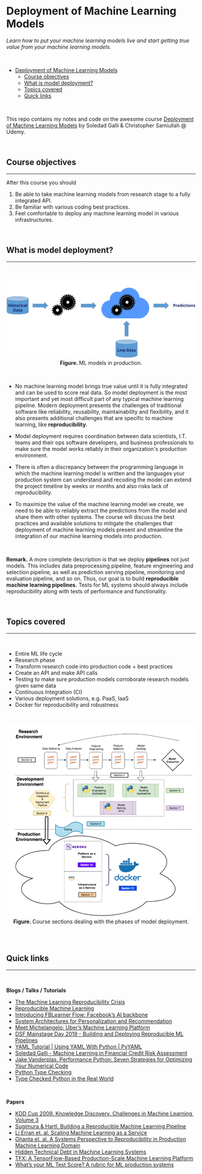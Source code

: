# Deployment of Machine Learning Models
*Learn how to put your machine learning models live and start getting true value from your machine learning models.*


<br>

- [Deployment of Machine Learning Models](#deployment-of-machine-learning-models)
  - [Course objectives](#course-objectives)
  - [What is model deployment?](#what-is-model-deployment)
  - [Topics covered](#topics-covered)
  - [Quick links](#quick-links)

<br>


This repo contains my notes and code on the awesome course [Deployment of Machine Learning Models](https://www.udemy.com/course/deployment-of-machine-learning-models) by Soledad Galli & Christopher Samiullah @ Udemy.

<br>

## Course objectives

---

After this course you should

1. Be able to take machine learning models from research stage to a fully integrated API.
2. Be familiar with various coding best practices.
3. Feel comfortable to deploy any machine learning model in various infrastructures.


<br>

## What is model deployment?

---


<br>

<p align='center'>
    <img src="img/model_deployment.png"
        width=600 />
    <br>
    <b>Figure. </b> ML models in production.
    </p>
<br>

- No machine learning model brings true value until it is fully integrated and can be used to score real data. So model deployment is the most important and yet most difficult part of any typical machine learning pipeline. Modern deployment presents the challenges of traditional software like reliability, reusability, maintainability and flexibility, and it also presents additional challenges that are specific to machine learning, like **reproducibility**.
  
- Model deployment requires coordination between data scientists, I.T. teams and their ops software developers, and business professionals to make sure the model works reliably in their organization's production environment.

- There is often a discrepancy between the programming language in which the machine learning model is written and the languages your production system can understand and recoding the model can extend the project timeline by weeks or months and also risks lack of reproducibility. 
  
- To maximize the value of the machine learning model we create, we need to be able to reliably extract the predictions from the model and share them with other systems. The course will discuss the best practices and available solutions to mitigate the challenges that deployment of machine learning models present and streamline the integration of our machine learning models into production.

<br>

**Remark.** A more complete description is that we deploy **pipelines** not just models. This includes data preprocessing pipeline, feature engineering and selection pipeline, as well as prediction serving pipeline, monitoring and evaluation pipeline, and so on. Thus, our goal is to build **reproducible machine learning pipelines.** Tests for ML systems should always include reproducibility along with tests of performance and functionality. 

<br>

## Topics covered

---
<br>

- Entire ML life cycle
- Research phase
- Transform research code into production code + best practices
- Create an API and make API calls
- Testing to make sure production models corroborate research models given same data
- Continuous Integration (CI)
- Various deployment solutions, e.g. PaaS, IaaS
- Docker for reproducibility and robustness

<br>

<p align='center'>
    <img src="img/ml_deployment_pipeline.png"
        width=600 />
    <br>
    <b>Figure. </b> Course sections dealing with the phases of model deployment. 
    </p>
<br>

<br>

## Quick links

---


<br>

**Blogs / Talks / Tutorials**

- [The Machine Learning Reproducibility Crisis](https://petewarden.com/2018/03/19/the-machine-learning-reproducibility-crisis/)
- [Reproducible Machine Learning](http://www.rctatman.com/files/Tatman_2018_ReproducibleML.pdf)
- [Introducing FBLearner Flow: Facebook’s AI backbone](https://engineering.fb.com/2016/05/09/core-data/introducing-fblearner-flow-facebook-s-ai-backbone/)
- [System Architectures for Personalization and Recommendation](https://netflixtechblog.com/system-architectures-for-personalization-and-recommendation-e081aa94b5d8)
- [Meet Michelangelo: Uber’s Machine Learning Platform](https://eng.uber.com/michelangelo-machine-learning-platform/)
- [DSF Mainstage Day 2019 - Building and Deploying Reproducible ML Pipelines](https://www.youtube.com/watch?v=7jKTofl2vmM&ab_channel=DataScienceFestival)
- [YAML Tutorial | Using YAML With Python | PyYAML](https://dev.to/developertharun/yaml-tutorial-using-yaml-with-python-pyyaml-443d)
- [Soledad Galli - Machine Learning in Financial Credit Risk Assessment](https://www.youtube.com/watch?v=KHGGlozsRtA&ab_channel=PyData)
- [Jake Vanderplas. Performance Python: Seven Strategies for Optimizing Your Numerical Code](https://speakerdeck.com/pycon2018/jake-vanderplas-performance-python-seven-strategies-for-optimizing-your-numerical-code)
- [Python Type Checking](https://realpython.com/python-type-checking/)
- [Type Checked Python in the Real World](https://speakerdeck.com/pycon2018/carl-meyer-type-checked-python-in-the-real-world)

<br>

**Papers**

- [KDD Cup 2009. Knowledge Discovery. Challenges in Machine Learning, Volume 3](http://www.mtome.com/Publications/CiML/CiML-v3-book.pdf)
- [Sugimura & Hartl. Building a Reproducible Machine Learning Pipeline](https://arxiv.org/ftp/arxiv/papers/1810/1810.04570.pdf)
- [Li Erran et. al. Scaling Machine Learning as a Service](http://proceedings.mlr.press/v67/li17a/li17a.pdf)
- [Ghanta et. al. A Systems Perspective to Reproducibility in Production Machine Learning Domain](https://openreview.net/pdf?id=Byl4vavigX)
- [Hidden Technical Debt in Machine Learning Systems](https://papers.nips.cc/paper/2015/file/86df7dcfd896fcaf2674f757a2463eba-Paper.pdf)
- [TFX: A TensorFlow-Based Production-Scale Machine Learning Platform](https://research.google/pubs/pub46484/)
- [What’s your ML Test Score? A rubric for ML production systems](https://storage.googleapis.com/pub-tools-public-publication-data/pdf/45742.pdf)

<br>
